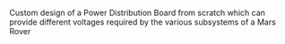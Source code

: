 Custom design of a Power Distribution Board from scratch which can provide different voltages required by the various subsystems of a Mars Rover
